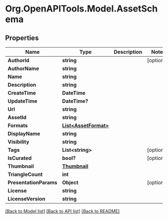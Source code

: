 # Org.OpenAPITools.Model.AssetSchema

## Properties

Name | Type | Description | Notes
------------ | ------------- | ------------- | -------------
**AuthorId** | **string** |  | [optional] 
**AuthorName** | **string** |  | 
**Name** | **string** |  | 
**Description** | **string** |  | 
**CreateTime** | **DateTime** |  | 
**UpdateTime** | **DateTime?** |  | 
**Url** | **string** |  | 
**AssetId** | **string** |  | 
**Formats** | [**List&lt;AssetFormat&gt;**](AssetFormat.md) |  | 
**DisplayName** | **string** |  | 
**Visibility** | **string** |  | 
**Tags** | **List&lt;string&gt;** |  | [optional] 
**IsCurated** | **bool?** |  | [optional] 
**Thumbnail** | [**Thumbnail**](Thumbnail.md) |  | 
**TriangleCount** | **int** |  | 
**PresentationParams** | **Object** |  | [optional] 
**License** | **string** |  | 
**LicenseVersion** | **string** |  | 

[[Back to Model list]](../README.md#documentation-for-models) [[Back to API list]](../README.md#documentation-for-api-endpoints) [[Back to README]](../README.md)

